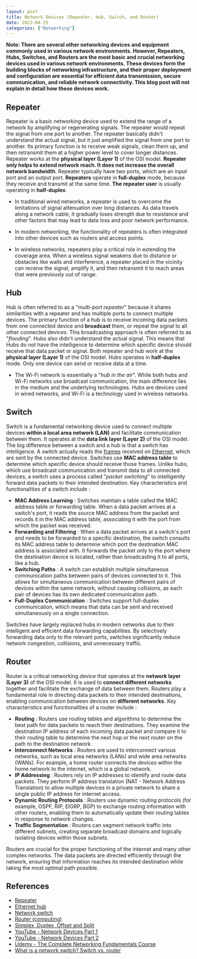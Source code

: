 ```yaml
---
layout: post
title: Network Devices (Repeater, Hub, Switch, and Router)
date: 2023-04-25
categories: ["Networking"]
---
```


**Note: There are several other networking devices and equipment commonly used in various network environments. However, Repeaters, Hubs, Switches, and Routers are the most basic and crucial networking devices used in various network environments. These devices form the building blocks of networking infrastructure, and their proper deployment and configuration are essential for efficient data transmission, secure communication, and reliable network connectivity. This blog post will not explain in detail how these devices work.**

## Repeater

Repeater is a basic networking device used to extend the range of a network by amplifying or regenerating signals. The repeater would repeat the signal from one port to another. The repeater basically didn't understand the actual signal, but it just amplified the signal from one port to another. Its primary function is to receive weak signals, clean them up, and then retransmit them at a higher power level to cover longer distances. Repeater works at the **physical layer (Layer 1)** of the OSI model. **Repeater only helps to extend network reach. It does not increase the overall network bandwidth**. Repeater typically have two ports, which are an input port and an output port. **Repeaters** operate in **full-duplex** mode, because they receive and transmit at the same time. **The repeater user** is usually operating in **half-duplex**.

- In traditional wired networks, a repeater is used to overcome the limitations of signal attenuation over long distances. As data travels along a network cable, it gradually loses strength due to resistance and other factors that may lead to data loss and poor network performance.

- In modern networking, the functionality of repeaters is often integrated into other devices such as routers and access points.

- In wireless networks, repeaters play a critical role in extending the coverage area. When a wireless signal weakens due to distance or obstacles like walls and interference, a repeater placed in the vicinity can receive the signal, amplify it, and then retransmit it to reach areas that were previously out of range.

## Hub

Hub is often referred to as a "*multi-port repeater*" because it shares similarities with a repeater and has multiple ports to connect multiple devices. The primary function of a hub is to receive incoming data packets from one connected device and **broadcast** them, or repeat the signal to all other connected devices. This broadcasting approach is often referred to as "*flooding*". Hubs also didn't understand the actual signal. This means that Hubs do not have the intelligence to determine which specific device should receive that data packet or signal. Both repeater and hub work at the **physical layer (Layer 1)** of the OSI model. Hubs operates in **half-duplex** mode. Only one device can send or receive data at a time.

- The Wi-Fi network is essentially a "*hub in the air*". While both hubs and Wi-Fi networks use broadcast communication, the main difference lies in the medium and the underlying technologies. Hubs are devices used in wired networks, and Wi-Fi is a technology used in wireless networks.

## Switch

Switch is a fundamental networking device used to connect multiple devices **within a local area network (LAN)** and facilitate communication between them. It operates at the **data link layer (Layer 2)** of the OSI model. The big difference between a switch and a hub is that a switch has intelligence. A switch actually reads the [frames](https://faridarif.github.io/posts/packets-vs-frames/) received on [Ethernet](https://en.wikipedia.org/wiki/Ethernet), which are sent by the connected device. Switches use **MAC address table** to determine which specific device should receive those frames. Unlike hubs, which use broadcast communication and transmit data to all connected devices, a switch uses a process called "*packet switching*" to intelligently forward data packets to their intended destination. Key characteristics and functionalities of a switch include :

- **MAC Address Learning** : Switches maintain a table called the MAC address table or forwarding table. When a data packet arrives at a switch's port, it reads the source MAC address from the packet and records it in the MAC address table, associating it with the port from which the packet was received.
- **Forwarding and Filtering** : When a data packet arrives at a switch's port and needs to be forwarded to a specific destination, the switch consults its MAC address table to determine which port the destination MAC address is associated with. It forwards the packet only to the port where the destination device is located, rather than broadcasting it to all ports, like a hub.
- **Switching Paths** : A switch can establish multiple simultaneous communication paths between pairs of devices connected to it. This allows for simultaneous communication between different pairs of devices within the same network, without causing collisions, as each pair of devices has its own dedicated communication path.
- **Full-Duplex Communication** : Switches support full-duplex communication, which means that data can be sent and received simultaneously on a single connection.

Switches have largely replaced hubs in modern networks due to their intelligent and efficient data forwarding capabilities. By selectively forwarding data only to the relevant ports, switches significantly reduce network congestion, collisions, and unnecessary traffic.

## Router

Router is a critical networking device that operates at the **network layer (Layer 3)** of the OSI model. It is used to **connect different networks** together and facilitate the exchange of data between them. Routers play a fundamental role in directing data packets to their intended destinations, enabling communication between devices on **different networks**. Key characteristics and functionalities of a router include :

- **Routing** : Routers use routing tables and algorithms to determine the best path for data packets to reach their destinations. They examine the destination IP address of each incoming data packet and compare it to their routing table to determine the next hop or the next router on the path to the destination network.
- **Interconnect Networks** : Routers are used to interconnect various networks, such as local area networks (LANs) and wide area networks (WANs). For example, a home router connects the devices within the home network to the internet, which is a global network.
- **IP Addressing** : Routers rely on IP addresses to identify and route data packets. They perform IP address translation (NAT - Network Address Translation) to allow multiple devices in a private network to share a single public IP address for internet access.
- **Dynamic Routing Protocols** : Routers use dynamic routing protocols (for example, OSPF, RIP, EIGRP, BGP) to exchange routing information with other routers, enabling them to automatically update their routing tables in response to network changes.
- **Traffic Segmentation** : Routers can segment network traffic into different subnets, creating separate broadcast domains and logically isolating devices within those subnets.

Routers are crucial for the proper functioning of the internet and many other complex networks. The data packets are directed efficiently through the network, ensuring that information reaches its intended destination while taking the most optimal path possible.

## References

- [Repeater](https://en.wikipedia.org/wiki/Repeater)
- [Ethernet hub](https://en.wikipedia.org/wiki/Ethernet_hub)
- [Network switch](https://en.wikipedia.org/wiki/Network_switch)
- [Router (computing)](https://en.wikipedia.org/wiki/Router_(computing))
- [Simplex, Duplex, Offset and Split](https://www.hamradioschool.com/post/simplex-duplex-offset-and-split)
- [YouTube - Network Devices Part 1](https://www.youtube.com/watch?v=CdoG4tWNPqs&list=PLhfrWIlLOoKMCYDh94esrjiB5nUSPqMh0&index=26)
- [YouTube - Network Devices Part 2](https://www.youtube.com/watch?v=gdV0T91Bvt4&list=PLhfrWIlLOoKMCYDh94esrjiB5nUSPqMh0&index=27)
- [Udemy - The Complete Networking Fundamentals Course](https://www.udemy.com/course/complete-networking-fundamentals-course-ccna-start/)
- [What is a network switch? Switch vs. router](https://www.cloudflare.com/learning/network-layer/what-is-a-network-switch/)
